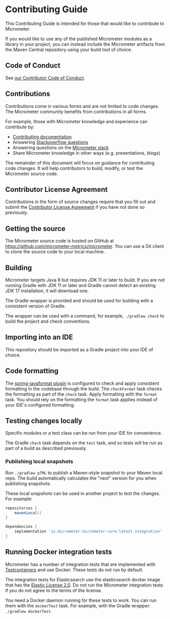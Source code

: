 # Contributing Guide

This Contributing Guide is intended for those that would like to contribute to Micrometer.

If you would like to use any of the published Micrometer modules as a library in your project, you can instead include the Micrometer artifacts from the Maven Central repository using your build tool of choice.

## Code of Conduct

See [our Contributor Code of Conduct](https://github.com/micrometer-metrics/.github/blob/main/CODE_OF_CONDUCT.md).

## Contributions

Contributions come in various forms and are not limited to code changes.
The Micrometer community benefits from contributions in all forms.

For example, those with Micrometer knowledge and experience can contribute by: 
* [Contributing documentation](https://github.com/micrometer-metrics/micrometer/tree/main/docs/)
* Answering [Stackoverflow questions](https://stackoverflow.com/tags/micrometer)
* Answering questions on the [Micrometer slack](https://slack.micrometer.io)
* Share Micrometer knowledge in other ways (e.g. presentations, blogs)

The remainder of this document will focus on guidance for contributing code changes. It will help contributors to build, modify, or test the Micrometer source code.

## Contributor License Agreement

Contributions in the form of source changes require that you fill out and submit the [Contributor License Agreement](https://cla.pivotal.io/sign/pivotal) if you have not done so previously.

## Getting the source

The Micrometer source code is hosted on GitHub at https://github.com/micrometer-metrics/micrometer.
You can use a Git client to clone the source code to your local machine.

## Building

Micrometer targets Java 8 but requires JDK 11 or later to build.
If you are not running Gradle with JDK 11 or later and Gradle cannot detect an existing JDK 17 installation, it will download one.

The Gradle wrapper is provided and should be used for building with a consistent version of Gradle.

The wrapper can be used with a command, for example, `./gradlew check` to build the project and check conventions.

## Importing into an IDE

This repository should be imported as a Gradle project into your IDE of choice.

## Code formatting

The [spring-javaformat plugin](https://github.com/spring-io/spring-javaformat) is configured to check and apply consistent formatting in the codebase through the build.
The `checkFormat` task checks the formatting as part of the `check` task.
Apply formatting with the `format` task.
You should rely on the formatting the `format` task applies instead of your IDE's configured formatting.

## Testing changes locally

Specific modules or a test class can be run from your IDE for convenience.

The Gradle `check` task depends on the `test` task, and so tests will be run as part of a build as described previously.

### Publishing local snapshots

Run `./gradlew pTML` to publish a Maven-style snapshot to your Maven local repo.
The build automatically calculates the "next" version for you when publishing snapshots.

These local snapshots can be used in another project to test the changes. For example:

```groovy
repositories {
    mavenLocal()
}

dependencies {
    implementation 'io.micrometer:micrometer-core:latest.integration'
}
```

## Running Docker integration tests

Micrometer has a number of integration tests that are implemented with [Testcontainers](https://www.testcontainers.org/) and use Docker. These tests do not run by default.

The integration tests for Elasticsearch use the elasticsearch docker image that has the [Elastic License 2.0](https://github.com/elastic/elasticsearch/blob/master/licenses/ELASTIC-LICENSE-2.0.txt).
Do not run the Micrometer integration tests if you do not agree to the terms of the license.

You need a Docker daemon running for these tests to work. You can run them with the `dockerTest` task. For example, with the Gradle wrapper: `./gradlew dockerTest`.
